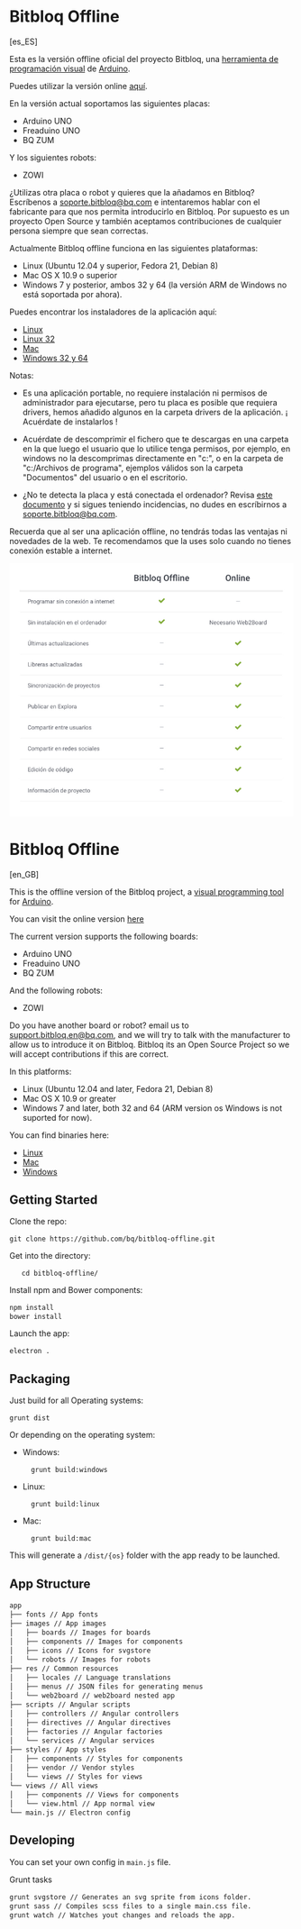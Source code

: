 # Bitbloq Offline 

[es_ES]

Esta es la versión offline oficial del proyecto Bitbloq, una [herramienta de programación visual](https://es.wikipedia.org/wiki/Programaci%C3%B3n_visual) de [Arduino](https://www.arduino.cc/).

Puedes utilizar la versión online [aquí](http://bitbloq.bq.com).

En la versión actual soportamos las siguientes placas:

 - Arduino UNO
 - Freaduino UNO
 - BQ ZUM

Y los siguientes robots:

 - ZOWI

¿Utilizas otra placa o robot y quieres que la añadamos en Bitbloq? Escríbenos a soporte.bitbloq@bq.com e intentaremos hablar con el fabricante para que nos permita introducirlo en Bitbloq. 
Por supuesto es un proyecto Open Source y también aceptamos contribuciones de cualquier persona siempre que sean correctas.

Actualmente Bitbloq offline funciona en las siguientes plataformas:

 - Linux (Ubuntu 12.04 y superior, Fedora 21, Debian 8)
 - Mac OS X 10.9 o superior
 - Windows 7 y posterior, ambos 32 y 64 (la versión ARM de Windows no está soportada por ahora).

Puedes encontrar los instaladores de la aplicación aquí:

 - [Linux](https://github.com/bq/bitbloq-offline/releases/download/v1.0.1/linux.zip)
 - [Linux 32](https://github.com/bq/bitbloq-offline/releases/download/v1.0.1/linux32.zip)
 - [Mac](https://github.com/bq/bitbloq-offline/releases/download/v1.0.1/mac.zip)
 - [Windows 32 y 64](https://github.com/bq/bitbloq-offline/releases/download/v1.0.1/windows.zip)


Notas:
 
 - Es una aplicación portable, no requiere instalación ni permisos de administrador para ejecutarse, pero tu placa es posible que requiera drivers, hemos añadido algunos en la carpeta drivers de la aplicación. ¡ Acuérdate de instalarlos !
 
 - Acuérdate de descomprimir el fichero que te descargas en una carpeta en la que luego el usuario que lo utilice tenga permisos, por ejemplo, en windows no la descomprimas directamente en "c:", o en la carpeta de "c:/Archivos de programa", ejemplos válidos son la carpeta "Documentos" del usuario o en el escritorio.
 
 - ¿No te detecta la placa y está conectada el ordenador? Revisa [este documento](docs/motherboard_troubleshooting.pdf) y si sigues teniendo incidencias, no dudes en escríbirnos a soporte.bitbloq@bq.com.

Recuerda que al ser una aplicación offline, no tendrás todas las ventajas ni novedades de la web. Te recomendamos que la uses solo cuando no tienes conexión estable a internet.

![alt tag](docs/onlineVSoffline.jpg) 

# Bitbloq Offline

[en_GB]

This is the offline version of the Bitbloq project, a [visual programming tool](https://en.wikipedia.org/wiki/Visual_programming_language) for [Arduino](https://www.arduino.cc/).

You can visit the online version [here](http://bitbloq.bq.com)

The current version supports the following boards:

 - Arduino UNO
 - Freaduino UNO
 - BQ ZUM

And the following robots:

 - ZOWI

Do you have another board or robot? email us to support.bitbloq.en@bq.com, and we will try to talk with the manufacturer to allow us to introduce it on Bitbloq.
Bitbloq its an Open Source Project so we will accept contributions if this are correct.

In this platforms:

 - Linux (Ubuntu 12.04 and later, Fedora 21, Debian 8)
 - Mac OS X 10.9 or greater
 - Windows 7 and later, both 32 and 64 (ARM version os Windows is not suported for now).

You can find binaries here:

 - [Linux](https://github.com/bq/bitbloq-offline/releases/download/v1.0.0/linux.zip)
 - [Mac](https://github.com/bq/bitbloq-offline/releases/download/v1.0.0/mac.zip)
 - [Windows](https://github.com/bq/bitbloq-offline/releases/download/v1.0.0/windows.zip)

## Getting Started ##

Clone the repo:

    git clone https://github.com/bq/bitbloq-offline.git

Get into the directory:

       cd bitbloq-offline/

Install npm and Bower components:

    npm install
    bower install
Launch the app:

    electron .


## Packaging ##
Just build for all Operating systems:

    grunt dist

Or depending on the operating system:


- Windows:

        grunt build:windows
- Linux:

        grunt build:linux
- Mac:

        grunt build:mac

This will generate a `/dist/{os}` folder with the app ready to be launched.


## App Structure ##
```
app
├── fonts // App fonts
├── images // App images
│   ├── boards // Images for boards
│   ├── components // Images for components
│   ├── icons // Icons for svgstore
│   └── robots // Images for robots
├── res // Common resources
│   ├── locales // Language translations
│   ├── menus // JSON files for generating menus
│   └── web2board // web2board nested app
├── scripts // Angular scripts
│   ├── controllers // Angular controllers
│   ├── directives // Angular directives
│   ├── factories // Angular factories
│   └── services // Angular services
├── styles // App styles
│   ├── components // Styles for components
│   ├── vendor // Vendor styles
│   └── views // Styles for views
└── views // All views
│   ├── components // Views for components
│   └── view.html // App normal view
└── main.js // Electron config
```



## Developing ##

You can set your own config in `main.js` file.  

Grunt tasks

    grunt svgstore // Generates an svg sprite from icons folder.
    grunt sass // Compiles scss files to a single main.css file.
    grunt watch // Watches yout changes and reloads the app.

